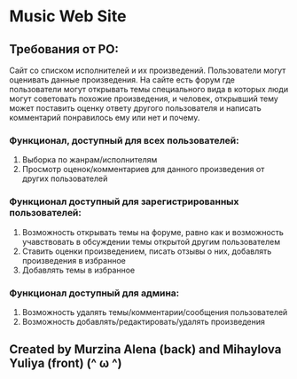 # Music Web Site

## Требования от PO:
Сайт со списком исполнителей и их произведений. Пользователи могут оценивать данные произведения.
На сайте есть форум где пользователи могут открывать темы специального вида в которых люди могут советовать похожие произведения, и человек, открывший тему может поставить оценку ответу другого пользователя и написать комментарий понравилось ему или нет и почему.

### Функционал, доступный для всех пользователей:
1. Выборка по жанрам/исполнителям
2. Просмотр оценок/комментариев для данного произведения от других пользователей

### Функционал доступный для зарегистрированных пользователей:
1. Возможность открывать темы на форуме, равно как и возможность учавствовать в обсуждении темы открытой другим пользователем
2. Ставить оценки произведением, писать отзывы о них, добавлять произведения в избранное
3. Добавлять темы в избранное

### Функционал доступный для админа:
1. Возможность удалять темы/комментарии/сообщения пользователей
2. Возможность добавлять/редактировать/удалять произведения

## Created by Murzina Alena (back) and Mihaylova Yuliya (front) (^ ω ^)
